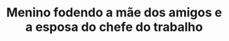 ---
layout: post
title: Menino fodendo a mãe dos amigos e a esposa do chefe do trabalho
thumb: menino-fodendo-a-mae-dos-amigos-e-a-esposa-do-chefe-do-trabalho
duration: "17:00"
permalink: /:title
video: https://www.xvideos.com/embedframe/52837217
categories: cumshot, sex, fucking, hot, sexy, milf, homemade, mature, fuck, pussyfucking, whore, mom, horny, indian
---